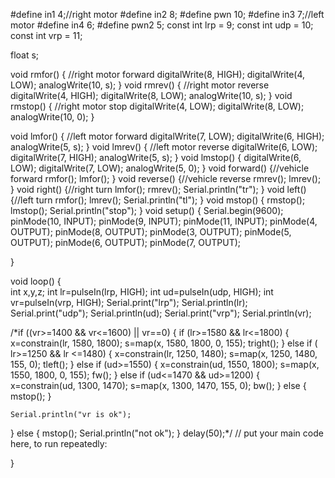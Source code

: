 #define in1 4;//right motor
#define in2 8;
#define pwn 10;
#define in3 7;//left motor
#define in4 6;
#define pwn2 5;
const int lrp = 9;
const int udp = 10;
const int vrp = 11;

float s;

void rmfor() { //right motor forward
  digitalWrite(8, HIGH);
  digitalWrite(4, LOW);
  analogWrite(10, s);
}
void rmrev() {  //right motor reverse
  digitalWrite(4, HIGH);
  digitalWrite(8, LOW);
  analogWrite(10, s);
}
void rmstop() { //right motor stop
  digitalWrite(4, LOW);
  digitalWrite(8, LOW);
  analogWrite(10, 0);
}

void lmfor() {  //left motor forward
  digitalWrite(7, LOW);
  digitalWrite(6, HIGH);
  analogWrite(5, s);
}
void lmrev() { //left motor reverse
  digitalWrite(6, LOW);
  digitalWrite(7, HIGH);
  analogWrite(5, s);
}
void lmstop() {
  digitalWrite(6, LOW);
  digitalWrite(7, LOW);
  analogWrite(5, 0);
}
void forward() {//vehicle forward
  rmfor();
  lmfor();
}
void reverse() {//vehicle reverse
  rmrev();
  lmrev();
}
void right() {//right turn
  lmfor();
  rmrev();
  Serial.println("tr");
}
void left() {//left turn
  rmfor();
  lmrev();
  Serial.println("tl");
}
void mstop() {
  rmstop();
  lmstop();
  Serial.println("stop");
}
void setup() {
  Serial.begin(9600);
  pinMode(10, INPUT);
  pinMode(9, INPUT);
  pinMode(11, INPUT);
  pinMode(4, OUTPUT);
  pinMode(8, OUTPUT);
  pinMode(3, OUTPUT);
  pinMode(5, OUTPUT);
  pinMode(6, OUTPUT);
  pinMode(7, OUTPUT);
  
}

void loop() {  
  int x,y,z;
  int lr=pulseIn(lrp, HIGH);
  int ud=pulseIn(udp, HIGH);
  int vr=pulseIn(vrp, HIGH);
  Serial.print("lrp");
  Serial.println(lr);
  Serial.print("udp");
  Serial.println(ud);
  Serial.print("vrp");
  Serial.println(vr);

  /*if ((vr>=1400 && vr<=1600) || vr==0) {
      if (lr>=1580 && lr<=1800) {
          x=constrain(lr, 1580, 1800);
          s=map(x, 1580, 1800, 0, 155);
          tright();
      } else if ( lr>=1250 && lr <=1480) {
          x=constrain(lr, 1250, 1480);
          s=map(x, 1250, 1480, 155, 0);
          tleft();
      }
     else if (ud>=1550) {
        x=constrain(ud, 1550, 1800);
        s=map(x, 1550, 1800, 0, 155);
        fw();
    } else if (ud<=1470 && ud>=1200) {
        x=constrain(ud, 1300, 1470);
        s=map(x, 1300, 1470, 155, 0);
        bw();
      } 
      else {
        mstop();
      }
    
    Serial.println("vr is ok");
  } else {
    mstop();
    Serial.println("not ok");
  }
  delay(50);*/
  // put your main code here, to run repeatedly:

}
